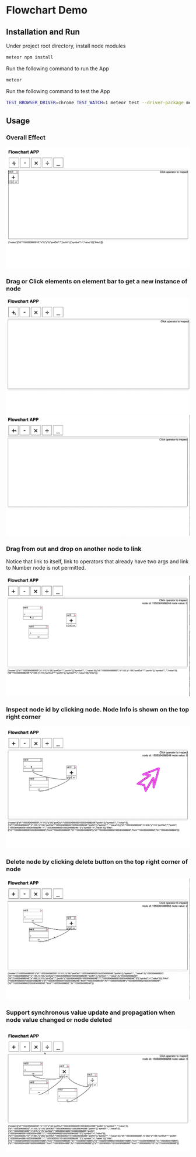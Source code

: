 # Flowchart Demo

## Installation and Run

Under project root directory, install node modules

```bash
meteor npm install
```

Run the following command to run the App

```bash
meteor
```

Run the following command to test the App

```bash
TEST_BROWSER_DRIVER=chrome TEST_WATCH=1 meteor test --driver-package meteortesting:mocha --port 3002
```

## Usage

### Overall Effect

![](./images/overall.gif)

### Drag or Click elements on element bar to get a new instance of node

![](./images/dragel.gif)
![](./images/add.gif)

### Drag from out and drop on another node to link

Notice that link to itself, link to operators that already have two args and link to Number node is not permitted.

![](./images/link.gif)

### Inspect node id by clicking node. Node Info is shown on the top right corner

![](./images/inspection.gif)

### Delete node by clicking delete button on the top right corner of node

![](./images/deletion.gif)

### Support synchronous value update and propagation when node value changed or node deleted

![](./images/realtime.gif)
